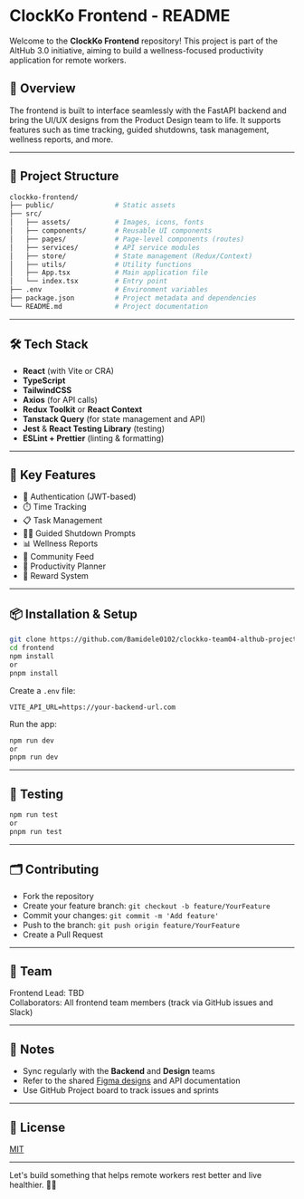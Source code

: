 # ClockKo Frontend - README

Welcome to the **ClockKo Frontend** repository! This project is part of the AltHub 3.0 initiative, aiming to build a wellness-focused productivity application for remote workers.

## 🚀 Overview
The frontend is built to interface seamlessly with the FastAPI backend and bring the UI/UX designs from the Product Design team to life. It supports features such as time tracking, guided shutdowns, task management, wellness reports, and more.

---

## 📁 Project Structure
```bash
clockko-frontend/
├── public/               # Static assets
├── src/
│   ├── assets/           # Images, icons, fonts
│   ├── components/       # Reusable UI components
│   ├── pages/            # Page-level components (routes)
│   ├── services/         # API service modules
│   ├── store/            # State management (Redux/Context)
│   ├── utils/            # Utility functions
│   ├── App.tsx           # Main application file
│   └── index.tsx         # Entry point
├── .env                  # Environment variables
├── package.json          # Project metadata and dependencies
└── README.md             # Project documentation
```

---

## 🛠️ Tech Stack
- **React** (with Vite or CRA)
- **TypeScript**
- **TailwindCSS**
- **Axios** (for API calls)
- **Redux Toolkit** or **React Context**
- **Tanstack Query** (for state management and API)
- **Jest** & **React Testing Library** (testing)
- **ESLint + Prettier** (linting & formatting)

---

## 🧩 Key Features
- 🔐 Authentication (JWT-based)
- ⏱️ Time Tracking
- 📋 Task Management
- 🧘‍♂️ Guided Shutdown Prompts
- 📊 Wellness Reports
- 👥 Community Feed
- 🎯 Productivity Planner
- 🎁 Reward System

---

## 📦 Installation & Setup
```bash
git clone https://github.com/Bamidele0102/clockko-team04-althub-project/frontend.git
cd frontend
npm install
or
pnpm install
```

Create a `.env` file:
```env
VITE_API_URL=https://your-backend-url.com
```

Run the app:
```bash
npm run dev
or
pnpm run dev
```

---

## 🧪 Testing
```bash
npm run test
or
pnpm run test
```

---

## 🗂️ Contributing
- Fork the repository
- Create your feature branch: `git checkout -b feature/YourFeature`
- Commit your changes: `git commit -m 'Add feature'`
- Push to the branch: `git push origin feature/YourFeature`
- Create a Pull Request

---

## 👥 Team
Frontend Lead: TBD  
Collaborators: All frontend team members (track via GitHub issues and Slack)

---

## 📌 Notes
- Sync regularly with the **Backend** and **Design** teams
- Refer to the shared [Figma designs](#) and API documentation
- Use GitHub Project board to track issues and sprints

---

## 📃 License
[MIT](LICENSE)

---

Let's build something that helps remote workers rest better and live healthier. 💪🌿

